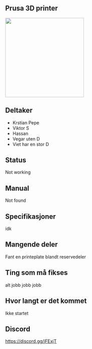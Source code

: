 ## Prusa 3D printer
<img src="https://i.imgur.com/nememGS.jpg" width="250">


## Deltaker
- Krstian Pepe
- Viktor S
- Hassan
- Vegar uten D
- Viet har en stor D


## Status
Not working
## Manual
Not found
## Specifikasjoner
idk
## Mangende deler
Fant en printeplate blandt reservedeler

## Ting som må fikses
alt jobb jobb jobb

## Hvor langt er det kommet
Ikke startet

## Discord
https://discord.gg/jFExjT
